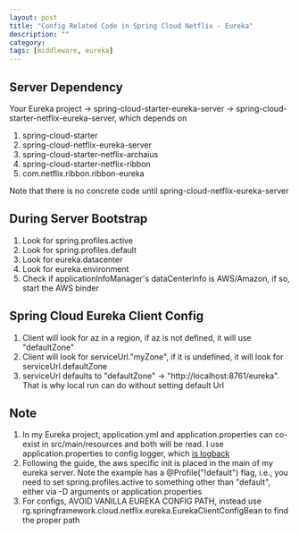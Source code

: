 ```yaml
---
layout: post
title: "Config Related Code in Spring Cloud Netflix - Eureka"
description: ""
category: 
tags: [middleware, eureka]
---
```


Server Dependency
-----------
Your Eureka project -> spring-cloud-starter-eureka-server -> spring-cloud-starter-netflix-eureka-server, which depends on

1. spring-cloud-starter
2. spring-cloud-netflix-eureka-server
3. spring-cloud-starter-netflix-archaius
4. spring-cloud-starter-netflix-ribbon
5. com.netflix.ribbon.ribbon-eureka 

Note that there is no concrete code until spring-cloud-netflix-eureka-server

During Server Bootstrap
---------
1. Look for spring.profiles.active
2. Look for spring.profiles.default
3. Look for eureka.datacenter
4. Look for eureka.environment
5. Check if applicationInfoManager's dataCenterInfo is AWS/Amazon, if so, start the AWS binder 

Spring Cloud Eureka Client Config
--------
1. Client will look for az in a region, if az is not defined, it will use "defaultZone"
2. Client will look for serviceUrl."myZone", if it is undefined, it will look for serviceUrl.defaultZone
3. serviceUrl defaults to "defaultZone" -> "http://localhost:8761/eureka". That is why local run can do without setting default Url

Note
--------
1. In my Eureka project, application.yml and application.properties can co-exist in src/main/resources and both will be read. I use application.properties to config logger, which [is logback](https://docs.spring.io/spring-boot/docs/current/reference/html/boot-features-logging.html)
2. Following the guide, the aws specific init is placed in the main of my eureka server. Note the example has a @Profile("!default") flag, i.e., you need to set spring.profiles.active to something other than "default", either via -D arguments or application.properties
3. For configs, AVOID VANILLA EUREKA CONFIG PATH, instead use rg.springframework.cloud.netflix.eureka.EurekaClientConfigBean to find the proper path
